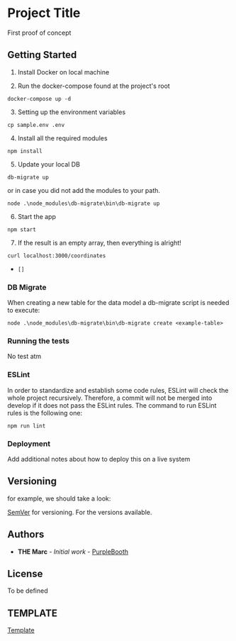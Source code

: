 # Project Title
First proof of concept

## Getting Started
1. Install Docker on local machine

2. Run the docker-compose found at the project's root
```
docker-compose up -d
```

3. Setting up the environment variables
```
cp sample.env .env
```

4.  Install all the required modules
```
npm install
```

5. Update your local DB
```
db-migrate up
```
or in case you did not add the modules to your path.
```
node .\node_modules\db-migrate\bin\db-migrate up
```

6. Start the app
```
npm start
```
7. If the result is an empty array, then everything is alright!
```
curl localhost:3000/coordinates
```
* ```[]```

### DB Migrate
When creating a new table for the data model a db-migrate script is needed to execute:
```
node .\node_modules\db-migrate\bin\db-migrate create <example-table>
```

### Running the tests
No test atm

### ESLint
In order to standardize and establish some code rules, ESLint will check the whole project recursively. 
Therefore, a commit will not be merged into develop if it does not pass the ESLint rules. The command to run ESLint
rules is the following one:
```
npm run lint
```

### Deployment
Add additional notes about how to deploy this on a live system

## Versioning
for example, we should take a look:

 [SemVer](http://semver.org/) for versioning. For the versions available.

## Authors
* **THE Marc** - *Initial work* - [PurpleBooth](https://github.com/PurpleBooth)

## License
To be defined

## TEMPLATE
[Template](https://gist.github.com/PurpleBooth/109311bb0361f32d87a2#file-readme-template-md)
